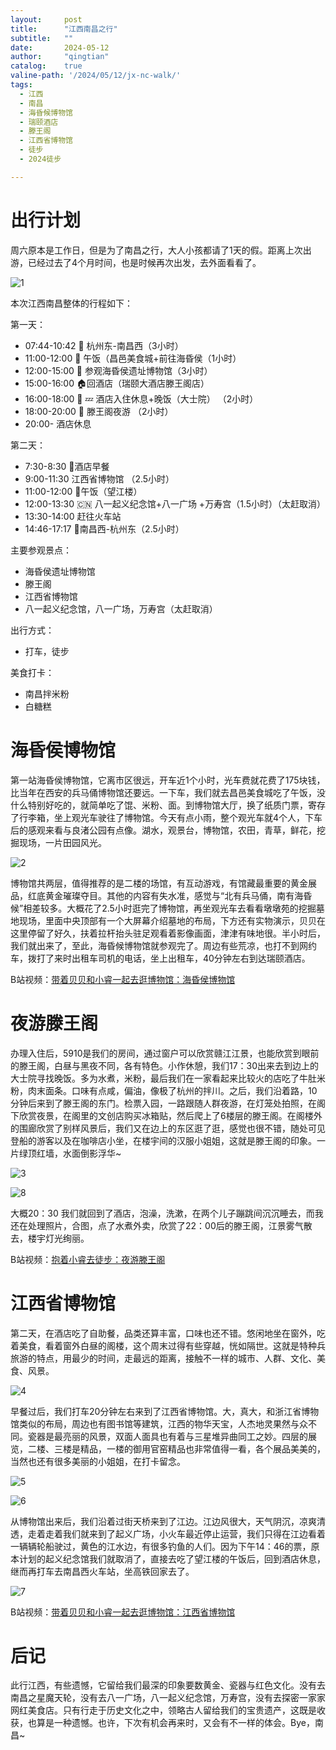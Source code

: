 ```yaml
---
layout:     post
title:      "江西南昌之行"
subtitle:   ""
date:       2024-05-12
author:     "qingtian"
catalog:    true
valine-path: '/2024/05/12/jx-nc-walk/'
tags:
  - 江西
  - 南昌
  - 海昏候博物馆
  - 瑞颐酒店
  - 滕王阁
  - 江西省博物馆
  - 徒步
  - 2024徒步

---
```


# 出行计划

周六原本是工作日，但是为了南昌之行，大人小孩都请了1天的假。距离上次出游，已经过去了4个月时间，也是时候再次出发，去外面看看了。

![1](http://img.qingtian16265.com/20240512001.jpeg)

本次江西南昌整体的行程如下：

第一天：

- 07:44-10:42 🚄 杭州东-南昌西（3小时）
- 11:00-12:00 🍜 午饭（昌邑美食城+前往海昏侯（1小时）
- 12:00-15:00 🧳 参观海昏侯遗址博物馆（3小时）
- 15:00-16:00 🏠回酒店（瑞颐大酒店滕王阁店）
- 16:00-18:00 🍜 💤 酒店入住休息+晚饭（大士院） （2小时）
- 18:00-20:00 🌃 滕王阁夜游 （2小时）
- 20:00- 酒店休息

第二天：

- 7:30-8:30 🥣酒店早餐
- 9:00-11:30 江西省博物馆 （2.5小时）
- 11:00-12:00 🍜午饭（望江楼）
- 12:00-13:30 🇨🇳 八一起义纪念馆+八一广场 +万寿宫（1.5小时）（太赶取消）
- 13:30-14:00 赶往火车站
- 14:46-17:17 🚄南昌西-杭州东（2.5小时）

主要参观景点：
- 海昏侯遗址博物馆
- 滕王阁
- 江西省博物馆
- 八一起义纪念馆，八一广场，万寿宫（太赶取消）

出行方式：

- 打车，徒步

美食打卡：

- 南昌拌米粉
- 白糖糕

# 海昏侯博物馆

第一站海昏侯博物馆，它离市区很远，开车近1个小时，光车费就花费了175块钱，比当年在西安的兵马俑博物馆还要远。一下车，我们就去昌邑美食城吃了午饭，没什么特别好吃的，就简单吃了馄、米粉、面。到博物馆大厅，换了纸质门票，寄存了行李箱，坐上观光车驶往了博物馆。今天有点小雨，整个观光车就4个人，下车后的感观来看与良渚公园有点像。湖水，观景台，博物馆，农田，青草，鲜花，挖掘现场，一片田园风光。

![2](http://img.qingtian16265.com/20240512002.jpeg)

博物馆共两层，值得推荐的是二楼的场馆，有互动游戏，有馆藏最重要的黄金展品，红底黄金璀璨夺目。其他的内容有失水准，感觉与“北有兵马俑，南有海昏候”相差较多。大概花了2.5小时逛完了博物馆，再坐观光车去看看墩墩苑的挖掘墓地现场，里面中央顶部有一个大屏幕介绍墓地的布局，下方还有实物演示，贝贝在这里停留了好久，扶着拉杆抬头驻足观看着影像画面，津津有味地很。半小时后，我们就出来了，至此，海昏候博物馆就参观完了。周边有些荒凉，也打不到网约车，拨打了来时出租车司机的电话，坐上出租车，40分钟左右到达瑞颐酒店。

B站视频：[带着贝贝和小睿一起去逛博物馆：海昏侯博物馆](https://www.bilibili.com/video/BV1M1421z72T/?spm_id_from=333.999.0.0)

# 夜游滕王阁

办理入住后，5910是我们的房间，通过窗户可以欣赏赣江江景，也能欣赏到眼前的滕王阁，白昼与黑夜不同，各有特色。小作休憩，我们17：30出来去到边上的大士院寻找晚饭。多为水煮，米粉，最后我们在一家看起来比较火的店吃了牛肚米粉，肉末面条。口味有点咸，偏油，像极了杭州的拌川。之后，我们沿着路，10分钟后来到了滕王阁的东门。检票入园，一路跟随人群夜游，在灯笼处拍照，在阁下欣赏夜景，在阁里的文创店购买冰箱贴，然后爬上了6楼层的滕王阁。在阁楼外的围廊欣赏了别样风景后，我们又在边上的东区逛了逛，感觉也很不错，随处可见登船的游客以及在咖啡店小坐，在楼宇间的汉服小姐姐，这就是滕王阁的印象。一片绿顶红墙，水面倒影浮华~

![3](http://img.qingtian16265.com/20240512003.jpeg)

![8](http://img.qingtian16265.com/20240512008.jpeg?20240516)

大概20：30 我们就回到了酒店，泡澡，洗漱，在两个儿子蹦跳间沉沉睡去，而我还在处理照片，合图，点了水煮外卖，欣赏了22：00后的滕王阁，江景雾气散去，楼宇灯光绚丽。

B站视频：[抱着小睿去徒步：夜游滕王阁](https://www.bilibili.com/video/BV13D421N7Cy/?spm_id_from=333.999.0.0)

# 江西省博物馆

第二天，在酒店吃了自助餐，品类还算丰富，口味也还不错。悠闲地坐在窗外，吃着美食，看着窗外白昼的阁楼，这个周末过得有些穿越，恍如隔世。这就是特种兵旅游的特点，用最少的时间，走最远的距离，接触不一样的城市、人群、文化、美食、风景。

![4](http://img.qingtian16265.com/20240512004.jpeg)

早餐过后，我们打车20分钟左右来到了江西省博物馆。大，真大，和浙江省博物馆类似的布局，周边也有图书馆等建筑，江西的物华天宝，人杰地灵果然与众不同。瓷器是最亮丽的风景，双面人面具也有着与三星堆异曲同工之妙。四层的展览，二楼、三楼是精品，一楼的御用官窑精品也非常值得一看，各个展品美美的，当然也还有很多美丽的小姐姐，在打卡留念。

![5](http://img.qingtian16265.com/20240512005.jpeg)

![6](http://img.qingtian16265.com/20240512006.jpeg)

从博物馆出来后，我们沿着过街天桥来到了江边。江边风很大，天气阴沉，凉爽清透，走着走着我们就来到了起义广场，小火车最近停止运营，我们只得在江边看着一辆辆轮船驶过，黄色的江水边，有很多钓鱼的人们。因为下午14：46的票，原本计划的起义纪念馆我们就取消了，直接去吃了望江楼的午饭后，回到酒店休息，继而再打车去南昌西火车站，坐高铁回家去了。

![7](http://img.qingtian16265.com/20240512007.jpeg)

B站视频：[带着贝贝和小睿一起去逛博物馆：江西省博物馆](https://www.bilibili.com/video/BV1jZ42177qq/?spm_id_from=333.999.0.0)

# 后记

此行江西，有些遗憾，它留给我们最深的印象要数黄金、瓷器与红色文化。没有去南昌之星魔天轮，没有去八一广场，八一起义纪念馆，万寿宫，没有去探密一家家网红美食店。只有行走于历史文化之中，领略古人留给我们的宝贵遗产，这既是收获，也算是一种遗憾。也许，下次有机会再来时，又会有不一样的体会。Bye，南昌~ 